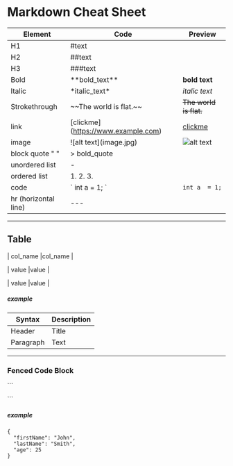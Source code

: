 # Markdown Cheat Sheet


| Element | Code|Preview|
|----------|--------|--------|
| H1 | \#text| |
| H2 | \#\#text|  |
| H3 | \#\#\#text| |
| Bold | \*\*bold_text\*\*|**bold text**|
| Italic | \*italic_text\*| *italic text*|
| Strokethrough | \~~The world is flat.\~~| ~~The world is flat.~~|
|link|\[clickme](https://www.example.com)| [clickme](https://www.example.com)|
|image|\!\[alt text](image.jpg)| ![alt text](image.jpg)|
| block quote " " | \> bold_quote | |
| unordered list |  -   | |
| ordered list | 1. 2. 3. | |
| code | \` int a  = 1; \`| `int a  = 1;`|
|hr (horizontal line) | \-\-\-| |





---

## Table
\| col_name \|col_name \|

\| value \|value \|

\| value \|value \|

##### example
| Syntax | Description |
| ----------- | ----------- |
| Header | Title |
| Paragraph | Text |

---

### Fenced Code Block
\`\`\`

\`\`\`

##### example

```
{
  "firstName": "John",
  "lastName": "Smith",
  "age": 25
}
```

